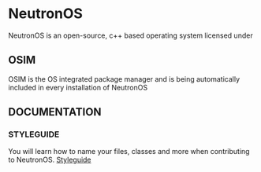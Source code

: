 # NeutronOS
NeutronOS is an open-source, c++ based operating system licensed under 

## OSIM
OSIM is the OS integrated package manager and is being automatically included in every installation of NeutronOS

## DOCUMENTATION

### STYLEGUIDE

You will learn how to name your files, classes and more when contributing to NeutronOS.
[Styleguide](docs/STYLEGUIDE.md)
